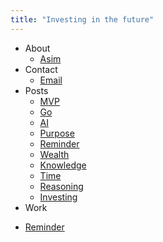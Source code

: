 ```yaml
---
title: "Investing in the future"
---
```


- About
  * [Asim](https://github.com/asim)
- Contact
  * [Email](mailto:salam@aslam.com)
- Posts
  * [MVP](/mvp)
  * [Go](/go)
  * [AI](/ai)
  * [Purpose](/purpose)
  * [Reminder](/reminder)
  * [Wealth](/wealth)
  * [Knowledge](/knowledge)
  * [Time](/time)
  * [Reasoning](/reasoning)
  * [Investing](/investing)
 - Work
  * [Reminder](https://reminder.dev)
